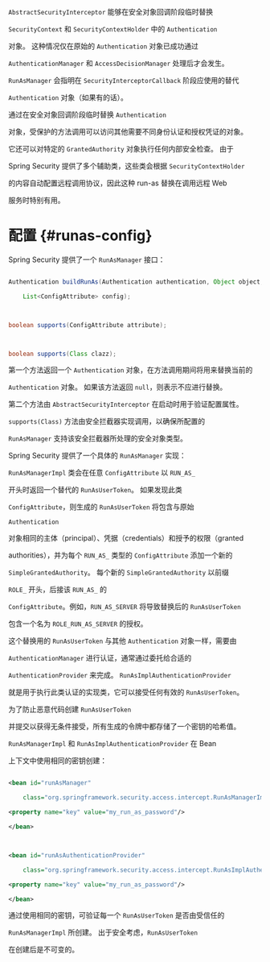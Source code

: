 `AbstractSecurityInterceptor` 能够在安全对象回调阶段临时替换
`SecurityContext` 和 `SecurityContextHolder` 中的 `Authentication`
对象。 这种情况仅在原始的 `Authentication` 对象已成功通过
`AuthenticationManager` 和 `AccessDecisionManager` 处理后才会发生。
`RunAsManager` 会指明在 `SecurityInterceptorCallback` 阶段应使用的替代
`Authentication` 对象（如果有的话）。

通过在安全对象回调阶段临时替换 `Authentication`
对象，受保护的方法调用可以访问其他需要不同身份认证和授权凭证的对象。
它还可以对特定的 `GrantedAuthority` 对象执行任何内部安全检查。 由于
Spring Security 提供了多个辅助类，这些类会根据 `SecurityContextHolder`
的内容自动配置远程调用协议，因此这种 run-as 替换在调用远程 Web
服务时特别有用。

# 配置 {#runas-config}

Spring Security 提供了一个 `RunAsManager` 接口：

``` java
Authentication buildRunAs(Authentication authentication, Object object,
    List<ConfigAttribute> config);

boolean supports(ConfigAttribute attribute);

boolean supports(Class clazz);
```

第一个方法返回一个 `Authentication` 对象，在方法调用期间将用来替换当前的
`Authentication` 对象。 如果该方法返回 `null`，则表示不应进行替换。
第二个方法由 `AbstractSecurityInterceptor` 在启动时用于验证配置属性。
`supports(Class)` 方法由安全拦截器实现调用，以确保所配置的
`RunAsManager` 支持该安全拦截器所处理的安全对象类型。

Spring Security 提供了一个具体的 `RunAsManager` 实现：
`RunAsManagerImpl` 类会在任意 `ConfigAttribute` 以 `RUN_AS_`
开头时返回一个替代的 `RunAsUserToken`。 如果发现此类
`ConfigAttribute`，则生成的 `RunAsUserToken` 将包含与原始
`Authentication`
对象相同的主体（principal）、凭据（credentials）和授予的权限（granted
authorities），并为每个 `RUN_AS_` 类型的 `ConfigAttribute` 添加一个新的
`SimpleGrantedAuthority`。 每个新的 `SimpleGrantedAuthority` 以前缀
`ROLE_` 开头，后接该 `RUN_AS_` 的
`ConfigAttribute`。例如，`RUN_AS_SERVER` 将导致替换后的 `RunAsUserToken`
包含一个名为 `ROLE_RUN_AS_SERVER` 的授权。

这个替换用的 `RunAsUserToken` 与其他 `Authentication` 对象一样，需要由
`AuthenticationManager` 进行认证，通常通过委托给合适的
`AuthenticationProvider` 来完成。 `RunAsImplAuthenticationProvider`
就是用于执行此类认证的实现类，它可以接受任何有效的 `RunAsUserToken`。

为了防止恶意代码创建 `RunAsUserToken`
并提交以获得无条件接受，所有生成的令牌中都存储了一个密钥的哈希值。
`RunAsManagerImpl` 和 `RunAsImplAuthenticationProvider` 在 Bean
上下文中使用相同的密钥创建：

``` xml
<bean id="runAsManager"
    class="org.springframework.security.access.intercept.RunAsManagerImpl">
<property name="key" value="my_run_as_password"/>
</bean>

<bean id="runAsAuthenticationProvider"
    class="org.springframework.security.access.intercept.RunAsImplAuthenticationProvider">
<property name="key" value="my_run_as_password"/>
</bean>
```

通过使用相同的密钥，可验证每一个 `RunAsUserToken` 是否由受信任的
`RunAsManagerImpl` 所创建。 出于安全考虑，`RunAsUserToken`
在创建后是不可变的。

